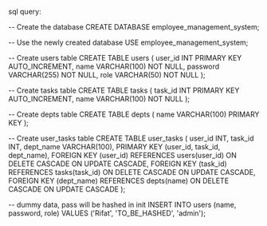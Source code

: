 sql query:

-- Create the database
CREATE DATABASE employee_management_system;

-- Use the newly created database
USE employee_management_system;

-- Create users table
CREATE TABLE users (
    user_id INT PRIMARY KEY AUTO_INCREMENT,
    name VARCHAR(100) NOT NULL,
    password VARCHAR(255) NOT NULL,
    role VARCHAR(50) NOT NULL
);

-- Create tasks table
CREATE TABLE tasks (
    task_id INT PRIMARY KEY AUTO_INCREMENT,
    name VARCHAR(100) NOT NULL
);

-- Create depts table
CREATE TABLE depts (
    name VARCHAR(100) PRIMARY KEY
);

-- Create user_tasks table
CREATE TABLE user_tasks (
    user_id INT,
    task_id INT,
    dept_name VARCHAR(100),
    PRIMARY KEY (user_id, task_id, dept_name),
    FOREIGN KEY (user_id) REFERENCES users(user_id) ON DELETE CASCADE ON UPDATE CASCADE,
    FOREIGN KEY (task_id) REFERENCES tasks(task_id) ON DELETE CASCADE ON UPDATE CASCADE,
    FOREIGN KEY (dept_name) REFERENCES depts(name) ON DELETE CASCADE ON UPDATE CASCADE
);

-- dummy data, pass will be hashed in init
INSERT INTO users (name, password, role) VALUES 
('Rifat', 'TO_BE_HASHED', 'admin');


